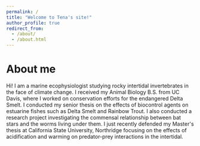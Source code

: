 ```yaml
---
permalink: /
title: "Welcome to Tena's site!"
author_profile: true
redirect_from: 
  - /about/
  - /about.html
---
```


About me
======
Hi! I am a marine ecophysiologist studying rocky intertidal invertebrates in the face of climate change. I received my Animal Biology B.S. from UC Davis, where I worked on conservation efforts for the endangered Delta Smelt. I conducted my senior thesis on the effects of biocontrol agents on estuarine fishes such as Delta Smelt and Rainbow Trout. I also conducted a research project investigating the commensal relationship between bat stars and the worms living under them. I just recently defended my Master's thesis at California State University, Northridge focusing on the effects of acidification and warming on predator-prey interactions in the intertidal.
